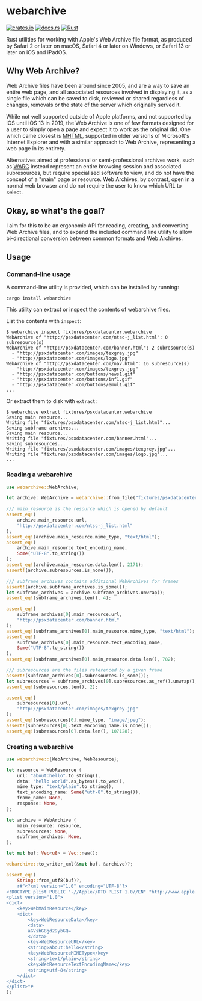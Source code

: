 # webarchive

[![crates.io](https://img.shields.io/crates/v/webarchive.svg)](https://crates.io/crates/webarchive) [![docs.rs](https://img.shields.io/docsrs/webarchive)](https://docs.rs/webarchive/) [![Rust](https://github.com/ticky/webarchive/actions/workflows/rust.yml/badge.svg)](https://github.com/ticky/webarchive/actions/workflows/rust.yml)

Rust utilities for working with Apple's Web Archive file format,
as produced by Safari 2 or later on macOS, Safari 4 or later on Windows,
or Safari 13 or later on iOS and iPadOS.

## Why Web Archive?

Web Archive files have been around since 2005, and are a way to save an
entire web page, and all associated resources involved in displaying it,
as a single file which can be saved to disk, reviewed or shared regardless
of changes, removals or the state of the server which originally served it.

While not well supported outside of Apple platforms, and not supported by
iOS until iOS 13 in 2019, the Web Archive is one of few formats designed
for a user to simply open a page and expect it to work as the original did.
One which came closest is [MHTML](https://en.wikipedia.org/wiki/MHTML),
supported in older versions of Microsoft's Internet Explorer and with a
similar approach to Web Archive, representing a web page in its entirety.

Alternatives aimed at professional or semi-professional archives work, such
as [WARC](https://en.wikipedia.org/wiki/Web_ARChive) instead represent an
entire browsing session and associated subresources, but require
specialised software to view, and do not have the concept of a "main" page
or resource. Web Archives, by contrast, open in a normal web browser and
do not require the user to know which URL to select.

## Okay, so what's the goal?

I aim for this to be an ergonomic API for reading, creating, and converting
Web Archive files, and to expand the included command line utility to allow
bi-directional conversion between common formats and Web Archives.

## Usage

### Command-line usage

A command-line utility is provided, which can be installed by running:

```shell
cargo install webarchive
```

This utility can extract or inspect the contents of webarchive files.

List the contents with `inspect`:

```shell
$ webarchive inspect fixtures/psxdatacenter.webarchive
WebArchive of "http://psxdatacenter.com/ntsc-j_list.html": 0 subresource(s)
WebArchive of "http://psxdatacenter.com/banner.html": 2 subresource(s)
  - "http://psxdatacenter.com/images/texgrey.jpg"
  - "http://psxdatacenter.com/images/logo.jpg"
WebArchive of "http://psxdatacenter.com/nav.html": 16 subresource(s)
  - "http://psxdatacenter.com/images/texgrey.jpg"
  - "http://psxdatacenter.com/buttons/news1.gif"
  - "http://psxdatacenter.com/buttons/inf1.gif"
  - "http://psxdatacenter.com/buttons/emul1.gif"
...
```

Or extract them to disk with `extract`:

```shell
$ webarchive extract fixtures/psxdatacenter.webarchive
Saving main resource...
Writing file "fixtures/psxdatacenter.com/ntsc-j_list.html"...
Saving subframe archives...
Saving main resource...
Writing file "fixtures/psxdatacenter.com/banner.html"...
Saving subresources...
Writing file "fixtures/psxdatacenter.com/images/texgrey.jpg"...
Writing file "fixtures/psxdatacenter.com/images/logo.jpg"...
...
```

### Reading a webarchive

```rust
use webarchive::WebArchive;

let archive: WebArchive = webarchive::from_file("fixtures/psxdatacenter.webarchive")?;

/// main_resource is the resource which is opened by default
assert_eq!(
    archive.main_resource.url,
    "http://psxdatacenter.com/ntsc-j_list.html"
);
assert_eq!(archive.main_resource.mime_type, "text/html");
assert_eq!(
    archive.main_resource.text_encoding_name,
    Some("UTF-8".to_string())
);
assert_eq!(archive.main_resource.data.len(), 2171);
assert!(archive.subresources.is_none());

/// subframe_archives contains additional WebArchives for frames
assert!(archive.subframe_archives.is_some());
let subframe_archives = archive.subframe_archives.unwrap();
assert_eq!(subframe_archives.len(), 4);

assert_eq!(
    subframe_archives[0].main_resource.url,
    "http://psxdatacenter.com/banner.html"
);
assert_eq!(subframe_archives[0].main_resource.mime_type, "text/html");
assert_eq!(
    subframe_archives[0].main_resource.text_encoding_name,
    Some("UTF-8".to_string())
);
assert_eq!(subframe_archives[0].main_resource.data.len(), 782);

/// subresources are the files referenced by a given frame
assert!(subframe_archives[0].subresources.is_some());
let subresources = subframe_archives[0].subresources.as_ref().unwrap();
assert_eq!(subresources.len(), 2);

assert_eq!(
    subresources[0].url,
    "http://psxdatacenter.com/images/texgrey.jpg"
);
assert_eq!(subresources[0].mime_type, "image/jpeg");
assert!(subresources[0].text_encoding_name.is_none());
assert_eq!(subresources[0].data.len(), 107128);
```

### Creating a webarchive

```rust
use webarchive::{WebArchive, WebResource};

let resource = WebResource {
    url: "about:hello".to_string(),
    data: "hello world".as_bytes().to_vec(),
    mime_type: "text/plain".to_string(),
    text_encoding_name: Some("utf-8".to_string()),
    frame_name: None,
    response: None,
};

let archive = WebArchive {
    main_resource: resource,
    subresources: None,
    subframe_archives: None,
};

let mut buf: Vec<u8> = Vec::new();

webarchive::to_writer_xml(&mut buf, &archive)?;

assert_eq!(
    String::from_utf8(buf)?,
    r#"<?xml version="1.0" encoding="UTF-8"?>
<!DOCTYPE plist PUBLIC "-//Apple//DTD PLIST 1.0//EN" "http://www.apple.com/DTDs/PropertyList-1.0.dtd">
<plist version="1.0">
<dict>
	<key>WebMainResource</key>
	<dict>
		<key>WebResourceData</key>
		<data>
		aGVsbG8gd29ybGQ=
		</data>
		<key>WebResourceURL</key>
		<string>about:hello</string>
		<key>WebResourceMIMEType</key>
		<string>text/plain</string>
		<key>WebResourceTextEncodingName</key>
		<string>utf-8</string>
	</dict>
</dict>
</plist>"#
);
```
